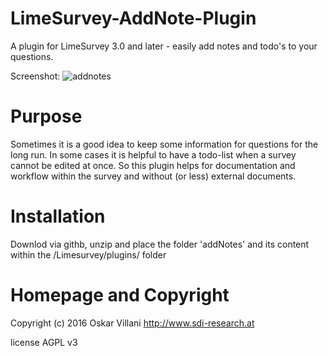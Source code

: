 # LimeSurvey-AddNote-Plugin
A plugin for LimeSurvey 3.0 and later - easily add notes and todo's to your questions.

Screenshot:
![addnotes](https://user-images.githubusercontent.com/6983432/36913341-e86b2f3a-1e49-11e8-887b-1fa99c5ad711.png)


# Purpose
Sometimes it is a good idea to keep some information for questions for the long run.
In some cases it is helpful to have a todo-list when a survey cannot be edited at once.
So this plugin helps for documentation and workflow within the survey and without (or less) external documents.


# Installation
Downlod via githb, unzip and place the folder 'addNotes' and its content within the /Limesurvey/plugins/ folder


# Homepage and Copyright
Copyright (c) 2016 Oskar Villani http://www.sdi-research.at

license AGPL v3
